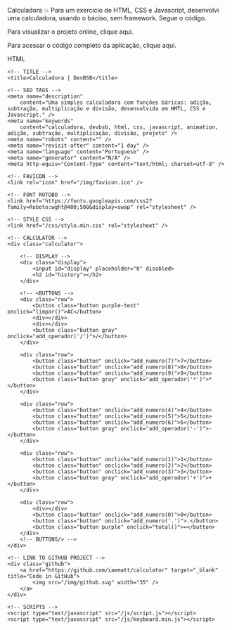 Calculadora 💥
Para um exercício de HTML, CSS e Javascript, desenvolvi uma calculadora, usando o báciso, sem framework. Segue o código.



Para visualizar o projeto online, clique aqui.

Para acessar o código completo da aplicação, clique aqui.

HTML
<!DOCTYPE html>
<html lang="pt-br">

<head>
    <!-- META TAGS -->
    <meta charset="UTF-8" />
    <meta name="viewport" content="width=device-width, initial-scale=1.0" />

    <!-- TITLE -->
    <title>Calculadora | DevBSB</title>

    <!-- SEO TAGS -->
    <meta name="description"
        content="Uma simples calculadora com funções báricas: adição, subtração, multiplicação e divisão, desenvolvida em HMTL, CSS e Javascript." />
    <meta name="keywords"
        content="calculadora, devbsb, html, css, javascript, animation, adição, subtração, multiplicação, divisão, projeto" />
    <meta name="robots" content="" />
    <meta name="revisit-after" content="1 day" />
    <meta name="language" content="Portuguese" />
    <meta name="generator" content="N/A" />
    <meta http-equiv="Content-Type" content="text/html; charset=utf-8" />

    <!-- FAVICON -->
    <link rel="icon" href="/img/favicon.ico" />

    <!-- FONT ROTOBO -->
    <link href="https://fonts.googleapis.com/css2?family=Roboto:wght@400;500&display=swap" rel="stylesheet" />

    <!-- STYLE CSS -->
    <link href="/css/style.min.css" rel="stylesheet" />
</head>

<body>

    <!-- CALCULATOR -->
    <div class="calculator">

        <!-- DISPLAY -->
        <div class="display">
            <input id="display" placeholder="0" disabled>
            <h2 id="history"></h2>
        </div>

        <!-- <BUTTONS -->
        <div class="row">
            <button class="button purple-text" onclick="limpar()">AC</button>
            <div></div>
            <div></div>
            <button class="button gray" onclick="add_operador('/')">/</button>
        </div>

        <div class="row">
            <button class="button" onclick="add_numero(7)">7</button>
            <button class="button" onclick="add_numero(8)">8</button>
            <button class="button" onclick="add_numero(9)">9</button>
            <button class="button gray" onclick="add_operador('*')">*</button>
        </div>

        <div class="row">
            <button class="button" onclick="add_numero(4)">4</button>
            <button class="button" onclick="add_numero(5)">5</button>
            <button class="button" onclick="add_numero(6)">6</button>
            <button class="button gray" onclick="add_operador('-')">-</button>
        </div>

        <div class="row">
            <button class="button" onclick="add_numero(1)">1</button>
            <button class="button" onclick="add_numero(2)">2</button>
            <button class="button" onclick="add_numero(3)">3</button>
            <button class="button gray" onclick="add_operador('+')">+</button>
        </div>

        <div class="row">
            <div></div>
            <button class="button" onclick="add_numero(0)">0</button>
            <button class="button" onclick="add_numero('.')">.</button>
            <button class="button purple" onclick="total()">=</button>
        </div>
        <!-- BUTTONS/> -->
    </div>

    <!-- LINK TO GITHUB PROJECT -->
    <div class="github">
        <a href="https://github.com/iaematt/calculator" target="_blank" title="Code in GitHub">
            <img src="/img/github.svg" width="35" />
        </a>
    </div>

    <!-- SCRIPTS -->
    <script type="text/javascript" src="/js/script.js"></script>
    <script type="text/javascript" src="/js/keyboard.min.js"></script>

</body>

</html>
